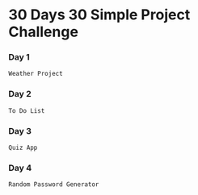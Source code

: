 # 30 Days 30 Simple Project Challenge

### Day 1
```
Weather Project
```

### Day 2
```
To Do List
```

### Day 3
```
Quiz App
```

### Day 4
```
Random Password Generator
```
